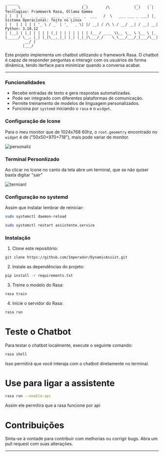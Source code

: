 ```
 _____                              _                       _     _   
|  __ \                            (_)        /\           (_)   | |     Tecnlogias: Framework Rasa, Ollama Gamma
| |  | |_   _ _ __   __ _ _ __ ___  _  ___   /  \   ___ ___ _ ___| |_    Sistema Operacional: feito no Linux
| |  | | | | | '_ \ / _` | '_ ` _ \| |/ __| / /\ \ / __/ __| / __| __|   Python: 3.10.12
| |__| | |_| | | | | (_| | | | | | | | (__ / ____ \\__ \__ \ \__ \ |_ 
|_____/ \__, |_| |_|\__,_|_| |_| |_|_|\___/_/    \_\___/___/_|___/\__|
         __/ |                                                        
        |___/          
```
Este projeto implementa um chatbot utilizando o framework Rasa. O chatbot é capaz de responder perguntas e interagir com os usuários de forma dinâmica, tendo iterface para minimizar quando a conversa acabar.

---

### Funcionalidades
- Recebe entradas de texto e gera respostas automatizadas.
- Pode ser integrado com diferentes plataformas de comunicação.
- Permite treinamento de modelos de linguagem personalizados.
- Funciona por `systemd` iniciando o `rasa` e o `widget`.

### Configuração de Icone
Para o meu monitor que de 1024x768 60hz, o `root.geometry` encontrado no `widget` é de ("50x50+970+718"), mais pode variar de monitor.

![personaliz](https://github.com/user-attachments/assets/a094a6c3-7197-4177-8a9a-3d900ee1f80a)

### Terminal Personlizado
Ao clicar no Icone no canto da tela abre um terminal, que se não quiser basta digitar "sair"

![termianl](https://github.com/user-attachments/assets/7798545c-0088-4f33-9897-99eec7fc9e6d)



### Configuração no systemd
Assim que instalar lembrar de reiniciar:
```bash
sudo systemctl daemon-reload
```

```bash
sudo systemctl restart assistente.service
```


### Instalação
1. Clone este repositório:

```bash 
git clone https://github.com/1mperador/DynamicAssist.git
```

2. Instale as dependências do projeto:

```bash
pip install -r requirements.txt
```
3. Treine o modelo do Rasa:

```bash
rasa train
```
4. Inicie o servidor do Rasa:

```bash
rasa run
```

# Teste o Chatbot
Para testar o chatbot localmente, execute o seguinte comando:
```bash
rasa shell
```
Isso permitirá que você interaja com o chatbot diretamente no terminal.

# Use para ligar a assistente
```bash
rasa run --enable-api

```
Assim ele permitira que a rasa funcione por api


# Contribuições
Sinta-se à vontade para contribuir com melhorias ou corrigir bugs. Abra um pull request com suas alterações.

---

